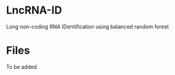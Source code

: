 LncRNA-ID
=========

Long non-coding RNA IDentification using balanced random forest

Files
===========

To be added
